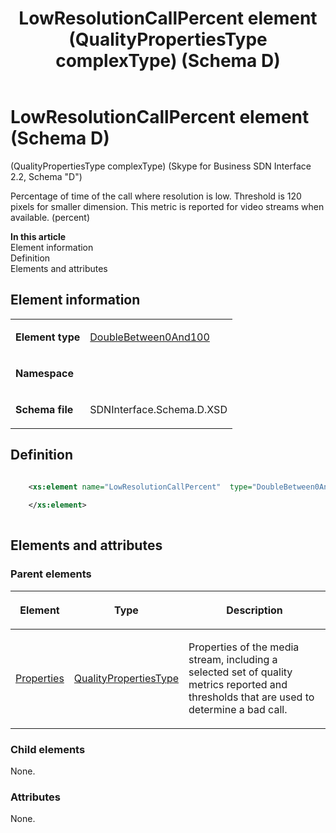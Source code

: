 ﻿---
title: LowResolutionCallPercent element (QualityPropertiesType complexType) (Schema D)
TOCTitle: LowResolutionCallPercent element
ms:assetid: 649c2109-f9d0-501f-5e91-ffb063cff3c3
ms:mtpsurl: https://msdn.microsoft.com/library/Mt170911(v=office.16)
ms:contentKeyID: 65855484
ms.date: 08/24/2015
mtps_version: v=office.16
dev_langs:
- xml
---

# LowResolutionCallPercent element (Schema D)

(QualityPropertiesType complexType) (Skype for Business SDN Interface 2.2, Schema "D")

Percentage of time of the call where resolution is low. Threshold is 120 pixels for smaller dimension. This metric is reported for video streams when available. (percent)


**In this article**  
Element information  
Definition  
Elements and attributes  

## Element information

<table>
<colgroup>

</colgroup>
<tbody>
<tr class="odd">
<td><p><strong>Element type</strong></p></td>
<td><p><a href="doublebetween0and100-simpletype-skype-for-business-sdn-interface-2-2-schema-d.md">DoubleBetween0And100</a></p></td>
</tr>
<tr class="even">
<td><p><strong>Namespace</strong></p></td>
<td><p></p></td>
</tr>
<tr class="odd">
<td><p><strong>Schema file</strong></p></td>
<td><p>SDNInterface.Schema.D.XSD</p></td>
</tr>
</tbody>
</table>


## Definition

```xml

    <xs:element name="LowResolutionCallPercent"  type="DoubleBetween0And100">
    
    </xs:element>
  
```

## Elements and attributes

### Parent elements

<table>
<colgroup>

</colgroup>
<thead>
<tr class="header">
<th><p>Element</p></th>
<th><p>Type</p></th>
<th><p>Description</p></th>
</tr>
</thead>
<tbody>
<tr class="odd">
<td><p><a href="properties-element-qualitytype-complextype-skype-for-business-sdn-interface-2-2-schema-d.md">Properties</a></p></td>
<td><p><a href="qualitypropertiestype-complextype-skype-for-business-sdn-interface-2-2-schema-d.md">QualityPropertiesType</a></p></td>
<td><p>Properties of the media stream, including a selected set of quality metrics reported and thresholds that are used to determine a bad call.</p></td>
</tr>
</tbody>
</table>


### Child elements

None.

### Attributes

None.


